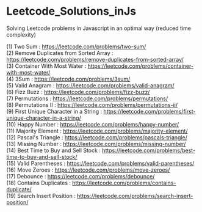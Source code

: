 # Leetcode_Solutions_inJs

Solving Leetcode problems in Javascript in an optimal way (reduced time complexity)

(1) Two Sum : https://leetcode.com/problems/two-sum/  
(2) Remove Duplicates from Sorted Array : https://leetcode.com/problems/remove-duplicates-from-sorted-array/  
(3) Container With Most Water : https://leetcode.com/problems/container-with-most-water/  
(4) 3Sum : https://leetcode.com/problems/3sum/  
(5) Valid Anagram : https://leetcode.com/problems/valid-anagram/  
(6) Fizz Buzz : https://leetcode.com/problems/fizz-buzz/  
(7) Permutations : https://leetcode.com/problems/permutations/  
(8) Permutations II : https://leetcode.com/problems/permutations-ii/  
(9) First Unique Character in a String : https://leetcode.com/problems/first-unique-character-in-a-string/  
(10) Happy Number : https://leetcode.com/problems/happy-number/  
(11) Majority Element : https://leetcode.com/problems/majority-element/  
(12) Pascal's Triangle : https://leetcode.com/problems/pascals-triangle/  
(13) Missing Number : https://leetcode.com/problems/missing-number/  
(14) Best Time to Buy and Sell Stock : https://leetcode.com/problems/best-time-to-buy-and-sell-stock/  
(15) Valid Parentheses : https://leetcode.com/problems/valid-parentheses/  
(16) Move Zeroes : https://leetcode.com/problems/move-zeroes/  
(17) Debounce : https://leetcode.com/problems/debounce/  
(18) Contains Duplicates : https://leetcode.com/problems/contains-duplicate/  
(19) Search Insert Position : https://leetcode.com/problems/search-insert-position/
